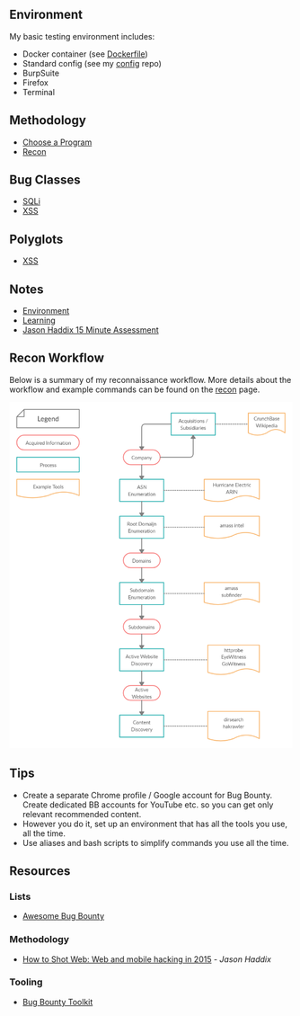 ## Environment

My basic testing environment includes:
- Docker container (see [Dockerfile](Dockerfile))
- Standard config (see my [config](https://github.com/JakobRPennington/config) repo)
- BurpSuite
- Firefox
- Terminal

## Methodology

- [Choose a Program](methodology/00-choose-program.md)
- [Recon](methodology/01-recon.md)

## Bug Classes

- [SQLi](bug-classes/sqli.md)
- [XSS](bug-classes/xss.md)

## Polyglots

- [XSS](lists/xss-polyglots.md)

## Notes

- [Environment](methodology/a-environment.md)
- [Learning](methodology/b-learn.md)
- [Jason Haddix 15 Minute Assessment](methodology/c-jhaddix-15-min-assessment.md)

## Recon Workflow

Below is a summary of my reconnaissance workflow. More details about the workflow and example commands can be found on the [recon](methodology/01-recon.md) page.

![Recon Workflow](media/recon.png)

## Tips
- Create a separate Chrome profile / Google account for Bug Bounty. Create dedicated BB accounts for YouTube etc. so you can get only relevant recommended content.
- However you do it, set up an environment that has all the tools you use, all the time.
- Use aliases and bash scripts to simplify commands you use all the time.


## Resources

### Lists
- [Awesome Bug Bounty](https://github.com/djadmin/awesome-bug-bounty)

### Methodology
- [How to Shot Web: Web and mobile hacking in 2015](https://www.youtube.com/watch?v=-FAjxUOKbdI) - _Jason Haddix_

### Tooling
- [Bug Bounty Toolkit](https://github.com/AlexisAhmed/BugBountyToolkit)
